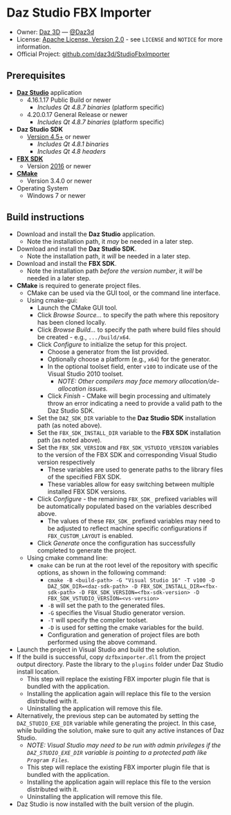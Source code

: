 # Daz Studio FBX Importer
* Owner: [Daz 3D][OwnerURL] — [@Daz3d][TwitterURL]
* License: [Apache License, Version 2.0][LicenseURL] - see ``LICENSE`` and ``NOTICE`` for more information.
* Official Project: [github.com/daz3d/StudioFbxImporter][RepositoryURL]

## Prerequisites
* **[Daz Studio][DazStudioURL]** application
  * 4.16.1.17 Public Build or newer
    * _Includes Qt 4.8.7 binaries_ (platform specific)
  * 4.20.0.17 General Release or newer
    * _Includes Qt 4.8.7 binaries_ (platform specific)
* **Daz Studio SDK**
  * [Version 4.5+][DazStudioSDKURL] or newer
    * _Includes Qt 4.8.1 binaries_
    * _Includes Qt 4.8 headers_
* **[FBX SDK][FBXSDKURL]**
  * Version [2016][FBXSDKArchiveURL] or newer
* **[CMake][CMakeURL]**
  * Version 3.4.0 or newer
* Operating System
  * Windows 7 or newer

## Build instructions
* Download and install the **Daz Studio** application.
  * Note the installation path, it _may_ be needed in a later step.
* Download and install the **Daz Studio SDK**.
  * Note the installation path, it _will_ be needed in a later step.
* Download and install the **FBX SDK**.
  * Note the installation path _before the version number_, it _will_ be needed in a later step.
* **CMake** is required to generate project files. 
  * CMake can be used via the GUI tool, or the command line interface.
  * Using cmake-gui:
    * Launch the CMake GUI tool.
    * Click _Browse Source..._ to specify the path where this repository has been cloned locally.
    * Click _Browse Build..._ to specify the path where build files should be created - e.g., ``.../build/x64``.
    * Click _Configure_ to initialize the setup for this project.
      * Choose a generator from the list provided.
      * Optionally choose a platform (e.g., ``x64``) for the generator.
      * In the optional toolset field, enter ``v100`` to indicate use of the Visual Studio 2010 toolset.
        * _NOTE: Other compilers may face memory allocation/de-allocation issues._
      * Click _Finish_ - CMake will begin processing and ultimately throw an error indicating a need to provide a valid path to the Daz Studio SDK.
    * Set the ``DAZ_SDK_DIR`` variable to the **Daz Studio SDK** installation path (as noted above).
    * Set the ``FBX_SDK_INSTALL_DIR`` variable to the **FBX SDK** installation path (as noted above).
    * Set the ``FBX_SDK_VERSION`` and ``FBX_SDK_VSTUDIO_VERSION`` variables to the version of the FBX SDK and corresponding Visual Studio version respectively
      * These variables are used to generate paths to the library files of the specified FBX SDK.
      * These variables allow for easy switching between multiple installed FBX SDK versions.
    * Click _Configure_ - the remaining ``FBX_SDK_`` prefixed variables will be automatically populated based on the variables described above.
      * The values of these ``FBX_SDK_`` prefixed variables may need to be adjusted to reflect machine specific configurations if ``FBX_CUSTOM_LAYOUT`` is enabled.
    * Click _Generate_ once the configuration has successfully completed to generate the project.
  * Using cmake command line:
    * ``cmake`` can be run at the root level of the repository with specific options, as shown in the following command:
      * ``cmake -B <build-path> -G "Visual Studio 16" -T v100 -D DAZ_SDK_DIR=<daz-sdk-path> -D FBX_SDK_INSTALL_DIR=<fbx-sdk-path> -D FBX_SDK_VERSION=<fbx-sdk-version> -D FBX_SDK_VSTUDIO_VERSION=<vs-version>``
      * ``-B`` will set the path to the generated files.
      * ``-G`` specifies the Visual Studio generator version.
      * ``-T`` will specify the compiler toolset.
      * ``-D`` is used for setting the cmake variables for the build.
      * Configuration and generation of project files are both performed using the above command.
* Launch the project in Visual Studio and build the solution. 
* If the build is successful, copy ``dzfbximporter.dll`` from the project output directory. Paste the library to the ``plugins`` folder under Daz Studio install location.
  * This step will replace the existing FBX importer plugin file that is bundled with the application.
  * Installing the application again will replace this file to the version distributed with it.
  * Uninstalling the application will remove this file.
* Alternatively, the previous step can be automated by setting the ``DAZ_STUDIO_EXE_DIR`` variable while generating the project. In this case, while building the solution, make sure to quit any active instances of Daz Studio.
  * _NOTE: Visual Studio may need to be run with admin privileges if the ``DAZ_STUDIO_EXE_DIR`` variable is pointing to a protected path like ``Program Files``._
  * This step will replace the existing FBX importer plugin file that is bundled with the application.
  * Installing the application again will replace this file to the version distributed with it.
  * Uninstalling the application will remove this file.
* Daz Studio is now installed with the built version of the plugin.

[OwnerURL]: https://www.daz3d.com
[TwitterURL]: https://twitter.com/Daz3d
[LicenseURL]: http://www.apache.org/licenses/LICENSE-2.0
[RepositoryURL]: https://github.com/daz3d/StudioFbxImporter
[DazStudioURL]: https://www.daz3d.com/get_studio
[DazStudioSDKURL]: https://www.daz3d.com/daz-studio-4-5-sdk
[FBXSDKURL]: https://www.autodesk.com/products/fbx/overview
[FBXSDKArchiveURL]: https://www.autodesk.com/developer-network/platform-technologies/fbx-sdk-archives
[CMakeURL]: https://cmake.org
